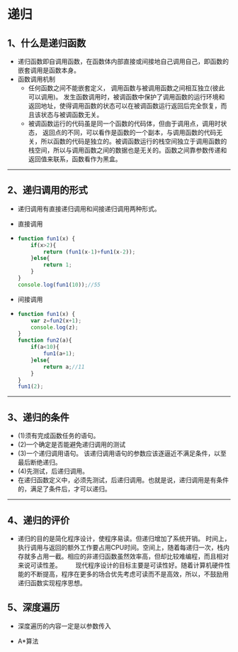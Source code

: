 # 递归

## 1、什么是递归函数

- 递归函数即自调用函数，在函数体内部直接或间接地自己调用自己，即函数的嵌套调用是函数本身。
- 函数调用机制
  - 任何函数之间不能嵌套定义， 调用函数与被调用函数之间相互独立(彼此可以调用)。 发生函数调用时，被调函数中保护了调用函数的运行环境和返回地址，使得调用函数的状态可以在被调函数运行返回后完全恢复，而且该状态与被调函数无关。
  - 被调函数运行的代码虽是同一个函数的代码体，但由于调用点，调用时状态， 返回点的不同，可以看作是函数的一个副本，与调用函数的代码无关，所以函数的代码是独立的。被调函数运行的栈空间独立于调用函数的栈空间，所以与调用函数之间的数据也是无关的。函数之间靠参数传递和返回值来联系，函数看作为黑盒。

---

## 2、递归调用的形式

- 递归调用有直接递归调用和间接递归调用两种形式。
- 直接调用

- ```js
  function fun1(x) {
      if(x>2){
          return (fun1(x-1)+fun1(x-2));
      }else{
          return 1;
      }
  }
  console.log(fun1(10));//55
  ```

- 间接调用

- ```js
  function fun1(x) {
      var z=fun2(x+1);
      console.log(z);
  }
  function fun2(a){
      if(a<10){
          fun1(a+1);
      }else{
          return a;//11
      }
  }
  fun1(2);
  ```

---

## 3、递归的条件

- (1)须有完成函数任务的语句。
- (2)—个确定是否能避免递归调用的测试
- (3)一个递归调用语句。   该递归调用语句的参数应该逐逼近不满足条件，以至最后断绝递归。
- (4)先测试，后递归调用。
- 在递归函数定义中，必须先测试，后递归调用。也就是说，递归调用是有条件的，满足了条件后，才可以递归。

---

## 4、递归的评价

- 递归的目的是简化程序设计，使程序易读。但递归增加了系统开销。 时间上， 执行调用与返回的额外工作要占用CPU时间。空间上，随着每递归一次，栈内存就多占用一截。相应的非递归函数虽然效率高，但却比较难编程，而且相对来说可读性差。  　　现代程序设计的目标主要是可读性好。随着计算机硬件性能的不断提高，程序在更多的场合优先考虑可读而不是高效，所以，不鼓励用递归函数实现程序思想。

## 5、深度遍历

- 深度遍历的内容一定是以参数传入

- A*算法
